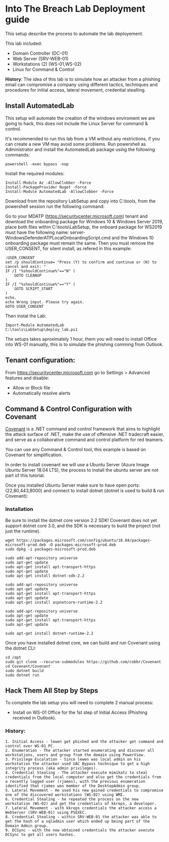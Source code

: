
# Into The Breach Lab Deployment guide

This setup describe the process to automate the lab deployement.

This lab included:
* Domain Controller (DC-01)
* Web Server (SRV-WEB-01)
* Workstations (2) (WS-01,WS-02)
* Linux for Command & Control 

**History**: The idea of this lab is to simulate how an attacker from a phishing email can compromise a company using different tactics, techniques and procedures for initial access, lateral movement, credential stealling. 

## Install AutomatedLab

This setup will automate the creation of the windows enviroment we are going to hack, this does not include the Linux Server for command & control. 

It's recommended to run this lab from a VM without any restrictions, if you can create a new VM may avoid some problems. Run powershell as Administrator and install the AutomatedLab package using the following commands:

```
powershell -exec bypass -nop 
```

Install the required modules:
```
Install-Module Az -AllowClobber -Force
Install-PackageProvider Nuget -Force
Install-Module AutomatedLab -AllowClobber -Force
```

Download from the repository LabSetup and copy into C:\tools\, from the powershell session run the following command:

Go to your MDATP (https://securitycenter.microsoft.com) tenant and download the onboarding package for Windows 10 & Windows Server 2019, place both files within C:\tools\LabSetup, the onboard package for WS2019 must have the following name: server-WindowsDefenderATPLocalOnboardingScript.cmd and the Windows 10 onboarding package must remain the same. Then you must remove the USER_CONSENT, for silent install, as refered in this example:

```
:USER_CONSENT
set /p shouldContinue= "Press (Y) to confirm and continue or (N) to cancel and exit: "
IF /I "%shouldContinue%"=="N" (
	GOTO CLEANUP
)
IF /I "%shouldContinue%"=="Y" (
	GOTO SCRIPT_START
)
echo.
echo Wrong input. Please try again.
GOTO USER_CONSENT
```

Then instal the Lab:

```
Import-Module AutomatedLab
C:\tools\LabSetup\deploy_lab.ps1
```

The setups takes aproximately 1 hour, them you will need to install Office into WS-01 manually, this is to simulate the phishing comming from Outlook. 

## Tenant configuration:
From https://securitycenter.microsoft.com go to Settings > Advanced features and disable:
* Allow or Block file
* Automatically resolve alerts

## Command & Control Configuration with Covenant 

[Covenant](https://github.com/cobbr/Covenant) is a .NET command and control framework that aims to highlight the attack surface of .NET, make the use of offensive .NET tradecraft easier, and serve as a collaborative command and control platform for red teamers.

You can use any Command & Control tool, this example is based on Covenant for simplification. 

In order to install covenant we will use a Ubuntu Server (Azure Image Ubuntu Server 18.04 LTS), the process to install the ubuntu server are not part of this tutorial. 

Once you installed Ubuntu Server make sure to have open ports: (22,80,443,8000) and connect to install dotnet (dotnet is used to build & run Covenant):

### Installation

Be sure to install the dotnet core version 2.2 SDK! Covenant does not yet support dotnet core 3.0, and the SDK is necessary to build the project (not just the runtime).

```
wget https://packages.microsoft.com/config/ubuntu/18.04/packages-microsoft-prod.deb -O packages-microsoft-prod.deb
sudo dpkg -i packages-microsoft-prod.deb

sudo add-apt-repository universe
sudo apt-get update
sudo apt-get install apt-transport-https
sudo apt-get update
sudo apt-get install dotnet-sdk-2.2

sudo add-apt-repository universe
sudo apt-get update
sudo apt-get install apt-transport-https
sudo apt-get update
sudo apt-get install aspnetcore-runtime-2.2

sudo add-apt-repository universe
sudo apt-get update
sudo apt-get install apt-transport-https
sudo apt-get update

sudo apt-get install dotnet-runtime-2.2

```

Once you have installed dotnet core, we can build and run Covenant using the dotnet CLI:

```
cd /opt
sudo git clone --recurse-submodules https://github.com/cobbr/Covenant
cd Covenant/Covenant
sudo dotnet build
sudo dotnet run
```

## Hack Them All Step by Steps

To complete the lab setup you will need to complete 2 manual process:
* Install on WS-01 Office for the 1st step of Initial Access (Phishing received in Outlook). 

### History:
	1. Initial Access - lewen get phished and the attacker get command and control over WS-01 PC.
	2. Enumeration - The attacker started enumerating and discover all workstations, users and group from the domain using PowerView.
	3. Privilege Escalation - Since lewen was local admin on his workstation the attacker used UAC Bypass technique to get a high integrity process (aka admin privileges).
	4. Credential Stealing - The attacker execute mimikatz to steal credentials from the local computer and also get the credentials from a recently logged user (rjames), with the previous enumeration identified that rjames was member of the DesktopAdmin group.
	5. Lateral Movement - He used his new gained credentials to compromise one of the discovered workstations (WS-02) using WMI.
	6. Credential Stealing - he repeated the process on the new workstation (WS-02) and get the credentials of kkreps, a developer.
	7. Lateral Movement - with kkreps credentials the attacker access a WebServer (SRV-WEB-01) using PSEXEC.
	8. Credential Stealing - within SRV-WEB-01 the attacker was able to get the hash of a sqladmin user which ended up being part of the Domain Admin group.
	9. DCSync - with the new obtained credentials the attacker execute DCSync to get all users hashes.  